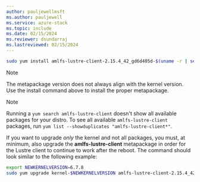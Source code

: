 ```yaml
---
author: pauljewellmsft
ms.author: pauljewell
ms.service: azure-stack
ms.topic: include
ms.date: 02/15/2024
ms.reviewer: dsundarraj
ms.lastreviewed: 02/15/2024
---
```


```bash
sudo yum install amlfs-lustre-client-2.15.4_42_gd6d405d-$(uname -r | sed -e "s/\.$(uname -p)$//" | sed -re 's/[-_]/\./g')-1
```

> [!NOTE]
> The metapackage version does not always align with the kernel version. Use the install command above to install the proper metapackage.

> [!NOTE]
> Running a `yum search amlfs-lustre-client` doesn't show all available packages for your distro. To see all available `amlfs-lustre-client` packages, run `yum list --showduplicates "amlfs-lustre-client*"`.

If you want to upgrade *only* the kernel and not all packages, you must, at minimum, also upgrade the **amlfs-lustre-client** metapackage in order for the Lustre client to continue to work after the reboot. The command should look similar to the following example:

```bash
export NEWKERNELVERSION=6.7.8
sudo yum upgrade kernel-$NEWKERNELVERSION amlfs-lustre-client-2.15.4_42_gd6d405d-$(echo $NEWKERNELVERSION | sed -e "s/\.$(uname -p)$//" | sed -re 's/[-_]/\./g')-1
```
